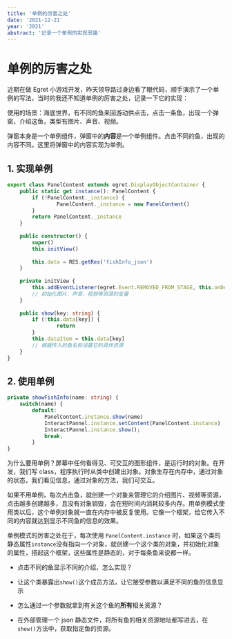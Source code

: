 ```yaml
---
title: '单例的厉害之处'
date: '2021-12-21'
year: '2021'
abstract: '记录一个单例的实现思路'
---
```


# 单例的厉害之处

近期在做 Egret 小游戏开发，昨天领导路过身边看了眼代码，顺手演示了一个单例的写法，当时的我还不知道单例的厉害之处，记录一下它的实现：

使用的场景：海底世界，有不同的鱼来回游动供点击，点击一条鱼，出现一个弹窗，介绍这鱼，类型有图片、声音、视频。

弹窗本身是一个单例组件，弹窗中的**内容**是一个单例组件。点击不同的鱼，出现的内容不同。这里将弹窗中的内容实现为单例。

## 1. 实现单例

```ts
export class PanelContent extends egret.DisplayObjectContainer {
	public static get instance(): PanelContent {
		if (!PanelContent._instance) {
				PanelContent._instance = new PanelContent()
		}
		return PanelContent._instance
	}
	
	public constructor() {
		super()
		this.initView()
		
		this.data = RES.getRes('fishInfo_json')
	}
	
	private initView {
		this.addEventListener(egret.Event.REMOVED_FROM_STAGE, this.onDestory, this)
		// 初始化图片、声音、视频等资源的变量
	}
	
	public show(key: string) {
		if (!this.data[key]) {
				return
		}
		this.dataItem = this.data[key]
		// 根据传入的鱼名称设置它的具体资源
	}
}

```

## 2. 使用单例

```ts
private showFishInfo(name: string) {
	switch(name) {
		default:
			PanelContent.instance.show(name)
			InteractPannel.instance.setContent(PanelContent.instance)
			InteractPannel.instance.show();
			break;
		}
}
```

为什么要用单例？屏幕中任何看得见、可交互的图形组件，是运行时的对象。在开发，我们写 class，程序执行时从类中创建出对象。对象生存在内存中，通过对象的状态，我们看见信息，通过对象的方法，我们可交互。

如果不用单例，每次点击鱼，就创建一个对象来管理它的介绍图片、视频等资源，点击越多创建越多，且没有对象销毁，会在短时间内消耗较多内存。用单例模式使用类以后，这个单例对象就一直在内存中被反复使用。它像一个框架，给它传入不同的内容就达到显示不同鱼的信息的效果。

单例模式的厉害之处在于，每次使用 `PanelContent.instance` 时，如果这个类的静态属性`instance`没有指向一个对象，就创建一个这个类的对象，并初始化对象的属性，搭起这个框架，这些属性是静态的，对于每条鱼来说都一样。

- 点击不同的鱼显示不同的介绍，怎么实现？
- 让这个类暴露出`show()`这个成员方法，让它接受参数以满足不同的鱼的信息显示

- 怎么通过一个参数就拿到有关这个鱼的**所有**相关资源？
- 在外部管理一个 json 静态文件，将所有鱼的相关资源地址都写进去，在`show()`方法中，获取指定鱼的资源。